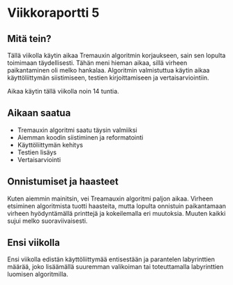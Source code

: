 # Viikkoraportti 5

## Mitä tein?
Tällä viikolla käytin aikaa Tremauxin algoritmin korjaukseen, sain sen lopulta toimimaan täydellisesti. Tähän meni hieman aikaa, sillä virheen paikantaminen oli 
melko hankalaa. Algoritmin valmistuttua käytin aikaa käyttöliittymän siistimiseen, testien kirjoittamiseen ja vertaisarviointiin.

Aikaa käytin tällä viikolla noin 14 tuntia.

## Aikaan saatua
- Tremauxin algoritmi saatu täysin valmiiksi
- Aiemman koodin siistiminen ja reformatointi
- Käyttöliittymän kehitys
- Testien lisäys
- Vertaisarviointi

## Onnistumiset ja haasteet
Kuten aiemmin mainitsin, vei Treamauxin algoritmi paljon aikaa. Virheen etsiminen algoritmista tuotti haasteita, mutta lopulta onnistuin paikantamaan virheen 
hyödyntämällä printtejä ja kokeilemalla eri muutoksia. Muuten kaikki sujui melko suoraviivaisesti.

## Ensi viikolla
Ensi viikolla edistän käyttöliittymää entisestään ja parantelen labyrinttien määrää, joko lisäämällä suuremman valikoiman tai toteuttamalla labyrinttien luomisen 
algoritmilla.
